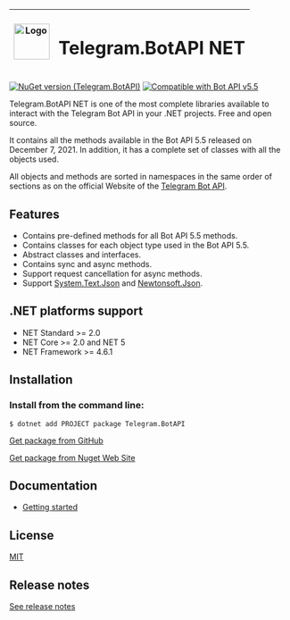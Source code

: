 | <img src="./docs/icon.png" alt="Logo" width="64"/> | <h1>Telegram.BotAPI NET</h1> |
| -------------------------------------------------- | ---------------------------- |

[![NuGet version (Telegram.BotAPI)](https://img.shields.io/nuget/v/Telegram.BotAPI.svg?style=flat-square)](https://www.nuget.org/packages/Telegram.BotAPI/)
[![Compatible with Bot API v5.5](https://img.shields.io/badge/Bot%20API%20version-v5.5-blue?style=flat-square)](https://core.telegram.org/bots/api#december-7-2021)

Telegram.BotAPI NET is one of the most complete libraries available to interact with the Telegram Bot API in your .NET projects. Free and open source.

It contains all the methods available in the Bot API 5.5 released on December 7, 2021. In addition, it has a complete set of classes with all the objects used.

All objects and methods are sorted in namespaces in the same order of sections as on the official Website of the [Telegram Bot API](https://core.telegram.org/bots/api).

## Features

- Contains pre-defined methods for all Bot API 5.5 methods.
- Contains classes for each object type used in the Bot API 5.5.
- Abstract classes and interfaces.
- Contains sync and async methods.
- Support request cancellation for async methods.
- Support [System.Text.Json](https://www.nuget.org/packages/System.Text.Json/) and [Newtonsoft.Json](https://www.nuget.org/packages/Newtonsoft.Json/).

## .NET platforms support

- NET Standard >= 2.0
- NET Core >= 2.0 and NET 5
- NET Framework >= 4.6.1

## Installation

### Install from the command line:

```
$ dotnet add PROJECT package Telegram.BotAPI
```

[Get package from GitHub](https://github.com/Eptagone/Telegram.BotAPI/packages)

[Get package from Nuget Web Site](https://www.nuget.org/packages/Telegram.BotAPI/)

## Documentation

- [Getting started](docs/readme.md)

## License

[MIT](LICENSE)

## Release notes

[See release notes](https://github.com/Eptagone/Telegram.BotAPI/releases)
